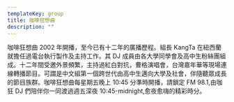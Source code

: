 ```yaml
---
templateKey: group
title: 咖啡狂想曲
description: ""
---
```


咖啡狂想曲 2002 年開播，至今已有十二年的廣播歷程。組長 KangTa 在紐西蘭就擔任過電台執行製作及主持工作。其 DJ 成員由各大學同學會及高中生粉絲團組成。十二年間受邀外景頻繁，主持過紅白對抗，曹格演唱會，台灣嘉年華等現場連線轉播節目。可謂是中文組第一個跨世代由高中生邁向大學及社會，伴隨聽眾成長的節目族群。咖啡狂想曲每星期五晚上 10:45 分準時開播，請鎖定 FM 98.1,由咖狂 DJ 們陪伴你一同渡過週五深夜 10:45-midnight,愈夜愈嗨的精彩時分。
